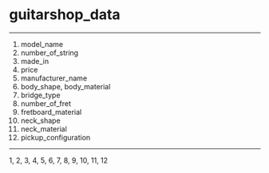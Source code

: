 guitarshop_data
===============

---------------
1. model_name
2. number_of_string
3. made_in
4. price
5. manufacturer_name
6. body_shape, body_material
7. bridge_type
8. number_of_fret
9. fretboard_material
10. neck_shape
11. neck_material
12. pickup_configuration

---------------
1, 2, 3, 4, 5, 6, 7, 8, 9, 10, 11, 12

